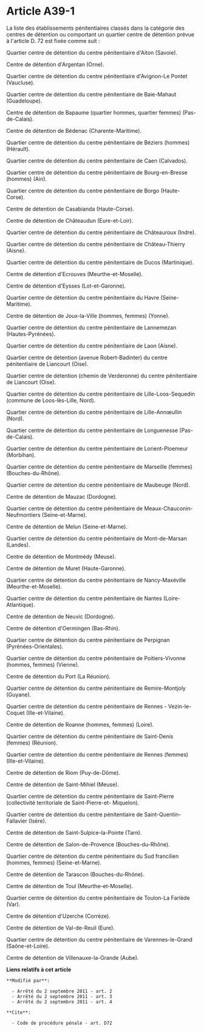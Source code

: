 # Article A39-1

La liste des établissements pénitentiaires classés dans la catégorie des centres de détention ou comportant un quartier
centre de détention prévue à l'article D. 72 est fixée comme suit : 

Quartier centre de détention du centre pénitentiaire d'Aiton (Savoie). 

Centre de détention d'Argentan (Orne). 

Quartier centre de détention du centre pénitentiaire d'Avignon-Le Pontet (Vaucluse). 

Quartier centre de détention du centre pénitentiaire de Baie-Mahaut (Guadeloupe). 

Centre de détention de Bapaume (quartier hommes, quartier femmes) (Pas-de-Calais). 

Centre de détention de Bédenac (Charente-Maritime). 

Quartier centre de détention du centre pénitentiaire de Béziers (hommes) (Hérault). 

Quartier centre de détention du centre pénitentiaire de Caen (Calvados). 

Quartier centre de détention du centre pénitentiaire de Bourg-en-Bresse (hommes) (Ain).

Quartier centre de détention du centre pénitentiaire de Borgo (Haute-Corse). 

Centre de détention de Casabianda (Haute-Corse). 

Centre de détention de Châteaudun (Eure-et-Loir). 

Quartier centre de détention du centre pénitentiaire de Châteauroux (Indre). 

Quartier centre de détention du centre pénitentiaire de Château-Thierry (Aisne). 

Quartier centre de détention du centre pénitentiaire de Ducos (Martinique). 

Centre de détention d'Ecrouves (Meurthe-et-Moselle). 

Centre de détention d'Eysses (Lot-et-Garonne).

Quartier centre de détention du centre pénitentiaire du Havre (Seine-Maritime). 

Centre de détention de Joux-la-Ville (hommes, femmes) (Yonne). 

Quartier centre de détention du centre pénitentiaire de Lannemezan (Hautes-Pyrénées). 

Quartier centre de détention du centre pénitentiaire de Laon (Aisne). 

Quartier centre de détention (avenue Robert-Badinter) du centre pénitentiaire de Liancourt (Oise). 

Quartier centre de détention (chemin de Verderonne) du centre pénitentiaire de Liancourt (Oise). 

Quartier centre de détention du centre pénitentiaire de Lille-Loos-Sequedin (commune de Loos-lès-Lille, Nord). 

Quartier centre de détention du centre pénitentiaire de Lille-Annœullin (Nord). 

Quartier centre de détention du centre pénitentiaire de Longuenesse (Pas-de-Calais). 

Quartier centre de détention du centre pénitentiaire de Lorient-Ploemeur (Morbihan). 

Quartier centre de détention du centre pénitentiaire de Marseille (femmes) (Bouches-du-Rhône). 

Quartier centre de détention du centre pénitentiaire de Maubeuge (Nord). 

Centre de détention de Mauzac (Dordogne). 

Quartier centre de détention du centre pénitentiaire de Meaux-Chauconin-Neufmontiers (Seine-et-Marne).

Centre de détention de Melun (Seine-et-Marne). 

Quartier centre de détention du centre pénitentiaire de Mont-de-Marsan (Landes). 

Centre de détention de Montmédy (Meuse). 

Centre de détention de Muret (Haute-Garonne). 

Quartier centre de détention du centre pénitentiaire de Nancy-Maxéville (Meurthe-et-Moselle).

Quartier centre de détention du centre pénitentiaire de Nantes (Loire-Atlantique). 

Centre de détention de Neuvic (Dordogne). 

Centre de détention d'Oermingen (Bas-Rhin). 

Quartier centre de détention du centre pénitentiaire de Perpignan (Pyrénées-Orientales).

Quartier centre de détention du centre pénitentiaire de Poitiers-Vivonne (hommes, femmes) (Vienne).

Centre de détention du Port (La Réunion).

Quartier centre de détention du centre pénitentiaire de Remire-Montjoly (Guyane). 

Quartier centre de détention du centre pénitentiaire de Rennes - Vezin-le-Coquet (Ille-et-Vilaine). 

Centre de détention de Roanne (hommes, femmes) (Loire). 

Quartier centre de détention du centre pénitentiaire de Saint-Denis (femmes) (Réunion). 

Quartier centre de détention du centre pénitentiaire de Rennes (femmes) (Ille-et-Vilaine). 

Centre de détention de Riom (Puy-de-Dôme). 

Centre de détention de Saint-Mihiel (Meuse). 

Quartier centre de détention du centre pénitentiaire de Saint-Pierre (collectivité territoriale de Saint-Pierre-et-
Miquelon). 

Quartier centre de détention du centre pénitentiaire de Saint-Quentin-Fallavier (Isère). 

Centre de détention de Saint-Sulpice-la-Pointe (Tarn). 

Centre de détention de Salon-de-Provence (Bouches-du-Rhône). 

Quartier centre de détention du centre pénitentiaire du Sud francilien (hommes, femmes) (Seine-et-Marne).

Centre de détention de Tarascon (Bouches-du-Rhône). 

Centre de détention de Toul (Meurthe-et-Moselle). 

Quartier centre de détention du centre pénitentiaire de Toulon-La Farlède (Var). 

Centre de détention d'Uzerche (Corrèze). 

Centre de détention de Val-de-Reuil (Eure). 

Quartier centre de détention du centre pénitentiaire de Varennes-le-Grand (Saône-et-Loire). 

Centre de détention de Villenauxe-la-Grande (Aube).

**Liens relatifs à cet article**

	**Modifié par**:

	  - Arrêté du 2 septembre 2011 - art. 2
	  - Arrêté du 2 septembre 2011 - art. 3
	  - Arrêté du 2 septembre 2011 - art. 4

	**Cite**:

	  - Code de procédure pénale - art. D72
